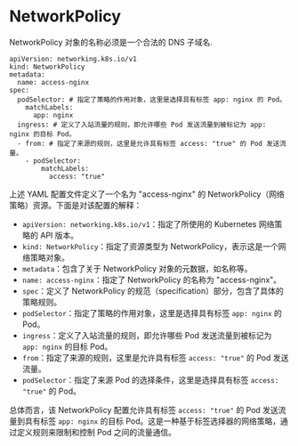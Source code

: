
# NetworkPolicy
NetworkPolicy 对象的名称必须是一个合法的 DNS 子域名.

```
apiVersion: networking.k8s.io/v1
kind: NetworkPolicy
metadata:
  name: access-nginx
spec:
  podSelector: # 指定了策略的作用对象，这里是选择具有标签 app: nginx 的 Pod。
    matchLabels:
      app: nginx
  ingress: # 定义了入站流量的规则，即允许哪些 Pod 发送流量到被标记为 app: nginx 的目标 Pod。
  - from: # 指定了来源的规则，这里是允许具有标签 access: "true" 的 Pod 发送流量。
    - podSelector:
        matchLabels:
          access: "true"

```

上述 YAML 配置文件定义了一个名为 "access-nginx" 的 NetworkPolicy（网络策略）资源。下面是对该配置的解释：

- `apiVersion: networking.k8s.io/v1`：指定了所使用的 Kubernetes 网络策略的 API 版本。
- `kind: NetworkPolicy`：指定了资源类型为 NetworkPolicy，表示这是一个网络策略对象。
- `metadata`：包含了关于 NetworkPolicy 对象的元数据，如名称等。
- `name: access-nginx`：指定了 NetworkPolicy 的名称为 "access-nginx"。
- `spec`：定义了 NetworkPolicy 的规范（specification）部分，包含了具体的策略规则。
- `podSelector`：指定了策略的作用对象，这里是选择具有标签 `app: nginx` 的 Pod。
- `ingress`：定义了入站流量的规则，即允许哪些 Pod 发送流量到被标记为 `app: nginx` 的目标 Pod。
- `from`：指定了来源的规则，这里是允许具有标签 `access: "true"` 的 Pod 发送流量。
- `podSelector`：指定了来源 Pod 的选择条件，这里是选择具有标签 `access: "true"` 的 Pod。

总体而言，该 NetworkPolicy 配置允许具有标签 `access: "true"` 的 Pod 发送流量到具有标签 `app: nginx` 的目标 Pod。这是一种基于标签选择器的网络策略，通过定义规则来限制和控制 Pod 之间的流量通信。

